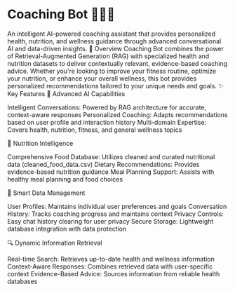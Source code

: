 # Coaching Bot 🏃‍♂️💪

An intelligent AI-powered coaching assistant that provides personalized health, nutrition, and wellness guidance through advanced conversational AI and data-driven insights.
🌟 Overview
Coaching Bot combines the power of Retrieval-Augmented Generation (RAG) with specialized health and nutrition datasets to deliver contextually relevant, evidence-based coaching advice. Whether you're looking to improve your fitness routine, optimize your nutrition, or enhance your overall wellness, this bot provides personalized recommendations tailored to your unique needs and goals.
✨ Key Features
🤖 Advanced AI Capabilities

Intelligent Conversations: Powered by RAG architecture for accurate, context-aware responses
Personalized Coaching: Adapts recommendations based on user profile and interaction history
Multi-domain Expertise: Covers health, nutrition, fitness, and general wellness topics

🥗 Nutrition Intelligence

Comprehensive Food Database: Utilizes cleaned and curated nutritional data (cleaned_food_data.csv)
Dietary Recommendations: Provides evidence-based nutrition guidance
Meal Planning Support: Assists with healthy meal planning and food choices

💾 Smart Data Management

User Profiles: Maintains individual user preferences and goals
Conversation History: Tracks coaching progress and maintains context
Privacy Controls: Easy chat history clearing for user privacy
Secure Storage: Lightweight database integration with data protection

🔍 Dynamic Information Retrieval

Real-time Search: Retrieves up-to-date health and wellness information
Context-Aware Responses: Combines retrieved data with user-specific context
Evidence-Based Advice: Sources information from reliable health databases
